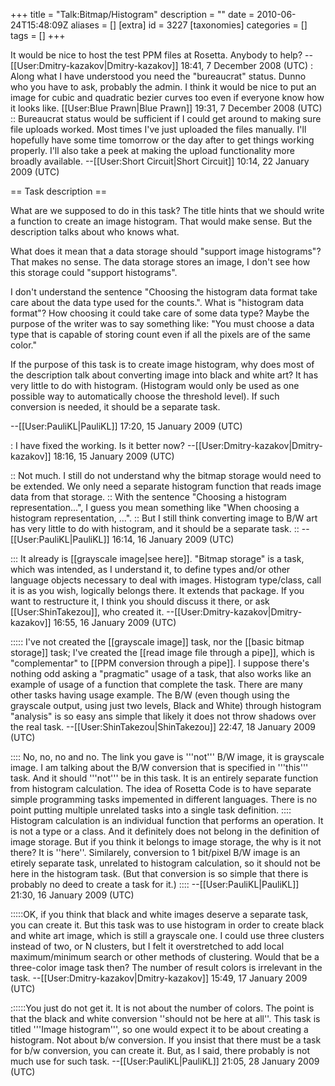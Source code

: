 +++
title = "Talk:Bitmap/Histogram"
description = ""
date = 2010-06-24T15:48:09Z
aliases = []
[extra]
id = 3227
[taxonomies]
categories = []
tags = []
+++

It would be nice to host the test PPM files at Rosetta. Anybody to help? --[[User:Dmitry-kazakov|Dmitry-kazakov]] 18:41, 7 December 2008 (UTC)
: Along what I have understood you need the "bureaucrat" status. Dunno who you have to ask, probably the admin. I think it would be nice to put an image for cubic and quadratic bezier curves too even if everyone know how it looks like. [[User:Blue Prawn|Blue Prawn]] 19:31, 7 December 2008 (UTC)
:: Bureaucrat status would be sufficient if I could get around to making sure file uploads worked.  Most times I've just uploaded the files manually.  I'll hopefully have some time tomorrow or the day after to get things working properly.  I'll also take a peek at making the upload functionality more broadly available.  --[[User:Short Circuit|Short Circuit]] 10:14, 22 January 2009 (UTC)

== Task description ==

What are we supposed to do in this task? The title hints that we should write a function to create an image histogram. That would make sense. But the description talks about who knows what.

What does it mean that a data storage should "support image histograms"? That makes no sense. The data storage stores an image, I don't see how this storage could "support histograms". 

I don't understand the sentence "Choosing the histogram data format take care about the data type used for the counts.". What is "histogram data format"? How choosing it could take care of some data type? Maybe the purpose of the writer was to say something like: "You must choose a data type that is capable of storing count even if all the pixels are of the same color."

If the purpose of this task is to create image histogram, why does most of the description talk about converting image into black and white art? It has very little to do with histogram. (Histogram would only be used as one possible way to automatically choose the threshold level). If such conversion is needed, it should be a separate task.

--[[User:PauliKL|PauliKL]] 17:20, 15 January 2009 (UTC)

: I have fixed the working. Is it better now? --[[User:Dmitry-kazakov|Dmitry-kazakov]] 18:16, 15 January 2009 (UTC)

:: Not much. I still do not understand why the bitmap storage would need to be extended. We only need a separate histogram function that reads image data from that storage.
:: With the sentence "Choosing a histogram representation...", I guess you mean something like "When choosing a histogram representation, ...".
:: But I still think converting image to B/W art has very little to do with histogram, and it should be a separate task.
:: --[[User:PauliKL|PauliKL]] 16:14, 16 January 2009 (UTC)

::: It already is [[grayscale image|see here]]. "Bitmap storage" is a task, which was intended, as I understand it, to define types and/or other language objects necessary to deal with images. Histogram type/class, call it is as you wish, logically belongs there. It extends that package. If you want to restructure it, I think you should discuss it there, or ask [[User:ShinTakezou]], who created it. --[[User:Dmitry-kazakov|Dmitry-kazakov]] 16:55, 16 January 2009 (UTC)

::::: I've not created the [[grayscale image]] task, nor the [[basic bitmap storage]] task; I've created the [[read image file through a pipe]], which is "complementar" to [[PPM conversion through a pipe]]. I suppose there's nothing odd asking a "pragmatic" usage of a task, that also works like an example of usage of a function that complete the task. There are many other tasks having usage example. The B/W (even though using the grayscale output, using just two levels, Black and White) through histogram "analysis" is so easy ans simple that likely it does not throw shadows over the real task. --[[User:ShinTakezou|ShinTakezou]] 22:47, 18 January 2009 (UTC)

:::: No, no, no and no. The link you gave is '''not''' B/W image, it is grayscale image. I am talking about the B/W conversion that is specified in '''this''' task. And it should '''not''' be in this task. It is an entirely separate function from histogram calculation. The idea of Rosetta Code is to have separate simple programming tasks impemented in different languages. There is no point putting multiple unrelated tasks into a single task definition.
:::: Histogram calculation is an individual function that performs an operation. It is not a type or a class. And it definitely does not belong in the definition of image storage. But if you think it belongs to image storage, the why is it not there? It is ''here''. Similarely, conversion to 1 bit/pixel B/W image is an etirely separate task, unrelated to histogram calculation, so it should not be here in the histogram task. (But that conversion is so simple that there is probably no deed to create a task for it.)
:::: --[[User:PauliKL|PauliKL]] 21:30, 16 January 2009 (UTC)

:::::OK, if you think that black and white images deserve a separate task, you can create it. But this task was to use histogram in order to create black and white art image, which is still a grayscale one. I could use three clusters instead of two, or N clusters, but I felt it overstretched to add local maximum/minimum search or other methods of clustering. Would that be a three-color image task then? The number of result colors is irrelevant in the task. --[[User:Dmitry-kazakov|Dmitry-kazakov]] 15:49, 17 January 2009 (UTC)

::::::You just do not get it. It is not about the number of colors. The point is that the black and white conversion ''should not be here at all''. This task is titled '''Image histogram''', so one would expect it to be about creating a histogram. Not about b/w conversion. If you insist that there must be a task for b/w conversion, you can create it. But, as I said, there probably is not much use for such task. --[[User:PauliKL|PauliKL]] 21:05, 28 January 2009 (UTC)
